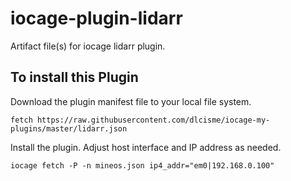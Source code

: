 # iocage-plugin-lidarr
Artifact file(s) for iocage lidarr plugin.

## To install this Plugin
Download the plugin manifest file to your local file system.
```
fetch https://raw.githubusercontent.com/dlcisme/iocage-my-plugins/master/lidarr.json
```
Install the plugin.  Adjust host interface and IP address as needed.  
```
iocage fetch -P -n mineos.json ip4_addr="em0|192.168.0.100"
```

